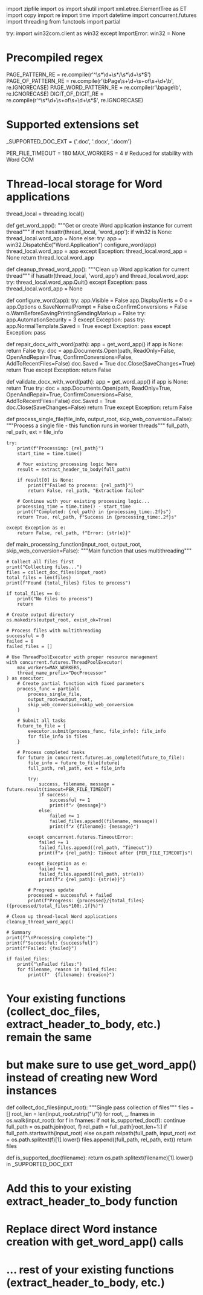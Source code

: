 import zipfile
import os
import shutil
import xml.etree.ElementTree as ET
import copy
import re
import time
import datetime
import concurrent.futures
import threading
from functools import partial

try:
    import win32com.client as win32
except ImportError:
    win32 = None

# Precompiled regex
PAGE_PATTERN_RE = re.compile(r'^\s*\d+\s*/\s*\d+\s*$')
PAGE_OF_PATTERN_RE = re.compile(r'\bPage\s+\d+\s+of\s+\d+\b', re.IGNORECASE)
PAGE_WORD_PATTERN_RE = re.compile(r'\bpage\b', re.IGNORECASE)
DIGIT_OF_DIGIT_RE = re.compile(r'^\s*\d+\s+of\s+\d+\s*$', re.IGNORECASE)

# Supported extensions set
_SUPPORTED_DOC_EXT = {'.doc', '.docx', '.docm'}

PER_FILE_TIMEOUT = 180
MAX_WORKERS = 4  # Reduced for stability with Word COM

# Thread-local storage for Word applications
thread_local = threading.local()

def get_word_app():
    """Get or create Word application instance for current thread"""
    if not hasattr(thread_local, 'word_app'):
        if win32 is None:
            thread_local.word_app = None
        else:
            try:
                app = win32.DispatchEx("Word.Application")
                configure_word(app)
                thread_local.word_app = app
            except Exception:
                thread_local.word_app = None
    return thread_local.word_app

def cleanup_thread_word_app():
    """Clean up Word application for current thread"""
    if hasattr(thread_local, 'word_app') and thread_local.word_app:
        try:
            thread_local.word_app.Quit()
        except Exception:
            pass
        thread_local.word_app = None

def configure_word(app):
    try:
        app.Visible = False
        app.DisplayAlerts = 0
        o = app.Options
        o.SaveNormalPrompt = False
        o.ConfirmConversions = False
        o.WarnBeforeSavingPrintingSendingMarkup = False
        try:
            app.AutomationSecurity = 3
        except Exception:
            pass
        try:
            app.NormalTemplate.Saved = True
        except Exception:
            pass
    except Exception:
        pass

def repair_docx_with_word(path):
    app = get_word_app()
    if app is None:
        return False
    try:
        doc = app.Documents.Open(path, ReadOnly=False, OpenAndRepair=True, ConfirmConversions=False, AddToRecentFiles=False)
        doc.Saved = True
        doc.Close(SaveChanges=True)
        return True
    except Exception:
        return False

def validate_docx_with_word(path):
    app = get_word_app()
    if app is None:
        return True
    try:
        doc = app.Documents.Open(path, ReadOnly=True, OpenAndRepair=True, ConfirmConversions=False, AddToRecentFiles=False)
        doc.Saved = True
        doc.Close(SaveChanges=False)
        return True
    except Exception:
        return False

def process_single_file(file_info, output_root, skip_web_conversion=False):
    """Process a single file - this function runs in worker threads"""
    full_path, rel_path, ext = file_info
    
    try:
        print(f"Processing: {rel_path}")
        start_time = time.time()
        
        # Your existing processing logic here
        result = extract_header_to_body(full_path)
        
        if result[0] is None:
            print(f"Failed to process: {rel_path}")
            return False, rel_path, "Extraction failed"
        
        # Continue with your existing processing logic...
        processing_time = time.time() - start_time
        print(f"Completed: {rel_path} in {processing_time:.2f}s")
        return True, rel_path, f"Success in {processing_time:.2f}s"
        
    except Exception as e:
        return False, rel_path, f"Error: {str(e)}"

def main_processing_function(input_root, output_root, skip_web_conversion=False):
    """Main function that uses multithreading"""
    
    # Collect all files first
    print("Collecting files...")
    files = collect_doc_files(input_root)
    total_files = len(files)
    print(f"Found {total_files} files to process")
    
    if total_files == 0:
        print("No files to process")
        return
    
    # Create output directory
    os.makedirs(output_root, exist_ok=True)
    
    # Process files with multithreading
    successful = 0
    failed = 0
    failed_files = []
    
    # Use ThreadPoolExecutor with proper resource management
    with concurrent.futures.ThreadPoolExecutor(
        max_workers=MAX_WORKERS,
        thread_name_prefix="DocProcessor"
    ) as executor:
        # Create partial function with fixed parameters
        process_func = partial(
            process_single_file,
            output_root=output_root,
            skip_web_conversion=skip_web_conversion
        )
        
        # Submit all tasks
        future_to_file = {
            executor.submit(process_func, file_info): file_info 
            for file_info in files
        }
        
        # Process completed tasks
        for future in concurrent.futures.as_completed(future_to_file):
            file_info = future_to_file[future]
            full_path, rel_path, ext = file_info
            
            try:
                success, filename, message = future.result(timeout=PER_FILE_TIMEOUT)
                if success:
                    successful += 1
                    print(f"✓ {message}")
                else:
                    failed += 1
                    failed_files.append((filename, message))
                    print(f"✗ {filename}: {message}")
                    
            except concurrent.futures.TimeoutError:
                failed += 1
                failed_files.append((rel_path, "Timeout"))
                print(f"✗ {rel_path}: Timeout after {PER_FILE_TIMEOUT}s")
                
            except Exception as e:
                failed += 1
                failed_files.append((rel_path, str(e)))
                print(f"✗ {rel_path}: {str(e)}")
            
            # Progress update
            processed = successful + failed
            print(f"Progress: {processed}/{total_files} ({processed/total_files*100:.1f}%)")
    
    # Clean up thread-local Word applications
    cleanup_thread_word_app()
    
    # Summary
    print(f"\nProcessing complete:")
    print(f"Successful: {successful}")
    print(f"Failed: {failed}")
    
    if failed_files:
        print("\nFailed files:")
        for filename, reason in failed_files:
            print(f"  {filename}: {reason}")

# Your existing functions (collect_doc_files, extract_header_to_body, etc.) remain the same
# but make sure to use get_word_app() instead of creating new Word instances

def collect_doc_files(input_root):
    """Single pass collection of files"""
    files = []
    root_len = len(input_root.rstrip("\\/"))
    for root, _, fnames in os.walk(input_root):
        for f in fnames:
            if not is_supported_doc(f):
                continue
            full_path = os.path.join(root, f)
            rel_path = full_path[root_len+1:] if full_path.startswith(input_root) else os.path.relpath(full_path, input_root)
            ext = os.path.splitext(f)[1].lower()
            files.append((full_path, rel_path, ext))
    return files

def is_supported_doc(filename):
    return os.path.splitext(filename)[1].lower() in _SUPPORTED_DOC_EXT

# Add this to your existing extract_header_to_body function
# Replace direct Word instance creation with get_word_app() calls

# ... rest of your existing functions (extract_header_to_body, etc.)